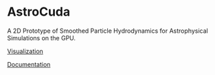 # AstroCuda
A 2D Prototype of Smoothed Particle Hydrodynamics for Astrophysical Simulations on the GPU.

[Visualization](https://i.imgur.com/Npta91Q.mp4)

[Documentation](https://github.com/emcf/AstroCuda/blob/master/Documentation.pdf)
